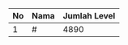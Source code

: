 | No | Nama            | Jumlah Level |
|----|-----------------|--------------|
| 1  | #    |    4890        |
